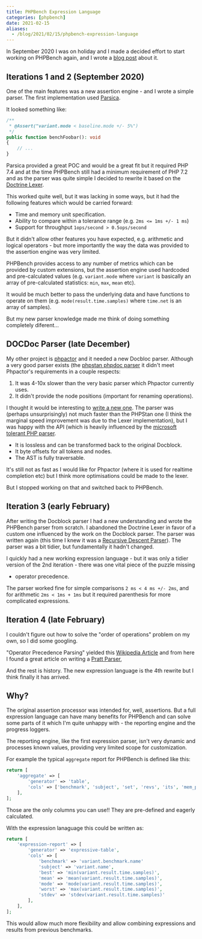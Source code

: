 ```yaml
--- 
title: PHPBench Expression Language
categories: [phpbench]
date: 2021-02-15
aliases:
  - /blog/2021/02/15/phpbench-expression-language
---
```


In September 2020 I was on holiday and I made a decided effort to start
working on PHPBench again, and I wrote a [blog
post](https://www.dantleech.com/blog/2020/09/09/phpbench-alpha1/) about it.

Iterations 1 and 2 (September 2020)
-----------------------------------

One of the main features was a new assertion engine - and I wrote a simple
parser. The first implementation used [Parsica](https://parsica.verraes.net/).

It looked something like:

```php
/**
 * @Assert("variant.mode < baseline.mode +/- 5%")
 */
public function benchFoobar(): void
{
    // ...
}
```

Parsica provided a great POC and would be a great fit but it required PHP 7.4
and at the time PHPBench still had a minimum requirement of PHP 7.2 and as the
parser was quite simple I decided to rewrite it based on the [Doctrine Lexer](https://github.com/doctrine/lexer).

This worked quite well, but it was lacking in some ways, but it had the
following features which would be carried forward:

- Time and memory unit specification.
- Ability to compare within a tolerance range (e.g. `2ms <= 1ms +/- 1 ms`)
- Support for throughput `1ops/second > 0.5ops/second`

But it didn't allow other features you have expected, e.g. arithmetic and
logical operators - but more importantly the way the data was provided to the
assertion engine was very limited.

PHPBench provides access to any number of metrics which can be provided by
custom extensions, but the assertion engine used hardcoded and pre-calculated
values (e.g. `variant.mode` where `variant` is basically an array of
pre-calculated statistics: `min`, `max`, `mean` etc).

It would be much better to pass the underlying data and have functions to
operate on them (e.g. `mode(result.time.samples)` where `time.net` is an array of
samples).

But my new parser knowledge made me think of doing something completely
diferent...

DOCDoc Parser (late December)
-----------------------------

My other project is [phpactor](https://github.com/phpactor/phpactor) and it
needed a new Docbloc parser. Although a very good parser exists (the [phpstan
phpdoc parser](https://github.com/phpstan/phpdoc-parser) it didn't meet
Phpactor's requirements in a couple respects:

1. It was 4-10x slower than the very basic parser which Phpactor currently
   uses.
2. It didn't provide the node positions (important for renaming operations).

I thought it would be interesting to [write a new
one](https://github.com/phpactor/docblock-parser). The parser was (perhaps
unsurprisingly) not much faster than the PHPStan one (I think the marginal
speed improvement was due to the Lexer implementation), but I was happy with
the API (which is heavily influenced by the [microsoft tolerant PHP
parser](https://github.com/Microsoft/tolerant-php-parser).

- It is lossless and can be transformed back to the original Docblock.
- It byte offsets for all tokens and nodes.
- The AST is fully traversable.

It's still not as fast as I would like for Phpactor (where it is used for
realtime completion etc) but I think more optimisations could be made to the
lexer.

But I stopped working on that and switched back to PHPBench.

Iteration 3 (early February)
----------------------

After writing the Docblock parser I had a new understanding and wrote the
PHPBench parser from scratch. I abandoned the Doctrine Lexer in favor of a
custom one influenced by the work on the Docblock parser. The parser was
written again (this time I knew it was a [Recursive Descent
Parser](https://en.wikipedia.org/wiki/Recursive_descent_parser)). The parser
was a bit tidier, but fundamentally it hadn't changed.

I quickly had a new working expression language - but it was only a tidier
version of the 2nd iteration - there was one vital piece of the puzzle missing
- operator precedence.

The parser worked fine for simple comparisons `2 ms < 4 ms +/- 2ms`, and for
arithmetic `2ms < 1ms + 1ms` but it required parenthesis for more complicated
expressions.

Iteration 4 (late February)
---------------------------

I couldn't figure out how to solve the "order of operations" problem on my
own, so I did some googling.

"Operator Precedence Parsing" yielded this [Wikipedia
Article](https://en.wikipedia.org/wiki/Operator-precedence_parser) and from
here I found a great article on writing a [Pratt
Parser](http://journal.stuffwithstuff.com/2011/03/19/pratt-parsers-expression-parsing-made-easy/),

And the rest is history. The new expression language is the 4th rewrite but I
think finally it has arrived.

Why?
----

The original assertion processor was intended for, well, assertions. But a
full expression language can have many benefits for PHPBench and can solve
some parts of it which I'm quite unhappy with - the reporting engine and the
progress loggers.

The reporting engine, like the first expression parser, isn't very dynamic and
processes known values, providing very limited scope for customization.

For example the typical `aggregate` report for PHPBench is defined like this:

```php
return [
    'aggregate' => [
        'generator' => 'table',
        'cols' => ['benchmark', 'subject', 'set', 'revs', 'its', 'mem_peak', 'best', 'mean', 'mode', 'worst', 'stdev', 'rstdev', 'diff'],
    ],
];
```

Those are the only columns you can use!! They are pre-defined and eagerly
calculated.

With the expression lanaguage this could be written as:

```php
return [
    'expression-report' => [
        'generator' => 'expressive-table',
        'cols' => [
            'benchmark' => 'variant.benchmark.name'
            'subject' => 'variant.name',
            'best' => 'min(variant.result.time.samples)',
            'mean' => 'mean(variant.result.time.samples)',
            'mode' => 'mode(variant.result.time.samples)',
            'worst' => 'max(variant.result.time.samples)',
            'stdev' => 'stdev(variant.result.time.samples)'
        ],
    ],
];
```

This would allow much more flexibility and allow combining expressions and
results from previous benchmarks.

